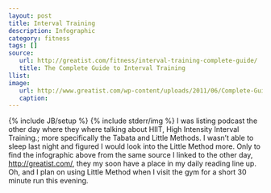 ```yaml
---
layout: post
title: Interval Training
description: Infographic
category: fitness
tags: []
source:
   url: http://greatist.com/fitness/interval-training-complete-guide/
   title: The Complete Guide to Interval Training 
llist:
image:
   url: http://www.greatist.com/wp-content/uploads/2011/06/Complete-Guide-to-Interval-Training.png
   caption:
---
```

{% include JB/setup %}
{% include stderr/img %}
I was listing podcast the other day where they where talking about HIIT, High Intensity Interval Training.; more specifically the Tabata and Little Methods. I wasn’t able to sleep last night and figured I would look into the Little Method more. Only to find the infographic above from the same source I linked to the other day, <http://greatist.com/>, they my soon have a place in my daily reading line up. Oh, and I plan on using Little Method when I visit the gym for a short 30 minute run this evening.